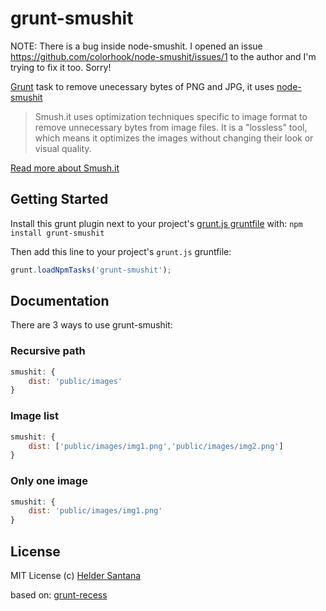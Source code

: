 grunt-smushit
=============

NOTE: There is a bug inside node-smushit. I opened an issue https://github.com/colorhook/node-smushit/issues/1 to the author and I'm trying to fix it too. Sorry!

[Grunt][grunt] task to remove unecessary bytes of PNG and JPG, it uses [node-smushit][node-smushit] 

> Smush.it uses optimization techniques specific to image format to remove unnecessary bytes from image files. It is a "lossless" tool, which means it optimizes the images without changing their look or visual quality.

[Read more about Smush.it][smushit-site]

## Getting Started

Install this grunt plugin next to your project's [grunt.js gruntfile][getting_started] with: `npm install grunt-smushit`

Then add this line to your project's `grunt.js` gruntfile:

```javascript
grunt.loadNpmTasks('grunt-smushit');
```

## Documentation
There are 3 ways to use grunt-smushit:

### Recursive path

```js
smushit: {
	dist: 'public/images'
}
```

### Image list

```js
smushit: {
	dist: ['public/images/img1.png','public/images/img2.png']
}
```

### Only one image

```js
smushit: {
	dist: 'public/images/img1.png'
}
```

## License

MIT License
(c) [Helder Santana](http://heldr.com)

based on: [grunt-recess][grunt-recess]

[grunt]: https://github.com/cowboy/grunt
[node-smushit]: https://github.com/colorhook/node-smushit
[getting_started]: https://github.com/cowboy/grunt/blob/master/docs/getting_started.md
[grunt-recess]: https://github.com/sindresorhus/grunt-recess
[smushit-site]: http://www.smushit.com/ysmush.it/